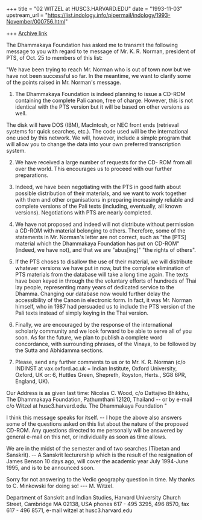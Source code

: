 +++
title = "02 WITZEL at HUSC3.HARVARD.EDU"
date = "1993-11-03"
upstream_url = "https://list.indology.info/pipermail/indology/1993-November/000756.html"

+++
[Archive link](https://list.indology.info/pipermail/indology/1993-November/000756.html)

 The Dhammakaya Foundation has asked me to transmit the
 following message to you with regard to te message of Mr.
 K. R. Norman, president of PTS, of Oct. 25 to members of
 this list:

"We have been trying to reach Mr. Norman who is out of town
 now but we have not been successful so far. In the
 meantime, we want to clarify some of the points raised in
 Mr. Norman's message.

 1. The Dhammakaya Foundation is indeed planning to issue a
 CD-ROM containing the complete Pali canon, free of charge.
 However, this is not identical with the PTS version but it
 will be based on other versions as well. 

 The disk will have DOS (IBM), MacIntosh, or NEC front ends
 (retrieval systems for quick searches, etc.). The code used
 will be the international one used by this network. We
 will, however, include a simple program that will allow you
 to change the data into your own preferred transcription 
 system.

 2. We have received a large number of requests for the CD-
 ROM from all over the world. This encourages us to proceed 
 with our further preparations.  

 3. Indeed, we have been negotiating with the PTS in good
 faith about possible distribution of their materials, and
 we want to work together with them and other organisations
 in preparing increasingly reliable and complete versions of
 the Pali texts (including, eventually, all known versions).
 Negotiations with PTS are nearly completed. 

 4. We have not proposed and indeed will not distribute
 without permission a CD-ROM with material belonging to
 others. Therefore, some of the statements in Mr. Norman's
 letter are not correct, such as "the [PTS] material which
 the  Dhammakaya Foundation has put on CD-ROM" (indeed, we 
 have not), and that we are "abus[ing]" "the rights of
 others".  

 5. If the PTS choses to disallow the use of their material,
 we will distribute whatever versions we have put in now,
 but the complete elimination of PTS materials from the
 database will take a long time again. The texts have been
 keyed in through the the voluntary efforts of hundreds of
 Thai lay people, representing many years of dedicated 
 service to the Dhamma. Changing our database now would
 further delay the accessibility of the Canon in electronic
 form. In fact, it was Mr. Norman himself, who in 1987 had
 persuaded us to include the PTS version of the Pali texts
 instead of simply keying in the Thai version.

 6. Finally, we are encouraged by the response of the
 international scholarly community and we look forward to 
 be able to serve all of you soon. As  for the future, we
 plan to publish a complete word concordance, with
 surrounding phrases, of the Vinaya, to be followed by the 
 Sutta and Abhidamma sections.

 7. Please, send any further comments to us or to Mr. K. R.
 Norman (c/o INDINST at vax.oxford.ac.uk = Indian Institute,
 Oxford University, Oxford, UK or: 6, Huttles Green,
 Shepreth, Royston, Herts., SG8 6PR, England, UK).  

 Our Address is as given last time: 
 Nicolas C. Wood, c/o Dattajivo Bhikkhu, The Dhammakaya
 Foundation, Pathumthani 12120, Thailand -- or by e-mail
 c/o Witzel at husc3.harvard.edu. 
                            The Dhammakaya Foundation "


 I think this message speaks for itself. -- I hope the above
 also answers some of the questions asked on this list about
 the nature of the proposed CD-ROM. Any questions directed
 to me personally will be answered by general e-mail on this
 net, or individually as soon as time allows. 

 We are in the midst of the semester and of two searches
 (Tibetan and Sanskrit). -- A Sanskrit lecturership which is
 the result of the resignation of James Benson 10 days ago,
 will cover the academic year July 1994-June 1995, and is to
 be announced soon. 

 Sorry for not answering to the Vedic geography question in
 time. My thanks to C. Minkowski for doing so!
                                           --- M. Witzel.  

 Department of Sanskrit and Indian Studies, Harvard
 University Church Street, Cambridge MA 02138, USA 
 phones 617 - 495 3295, 496 8570, fax 617 - 496 8571, e-mail
 witzel at husc3.harvard.edu






